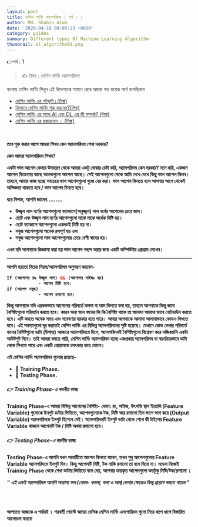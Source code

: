```yaml
---
layout: post
title: মেশিন লার্নিং অ্যালগরিদম | পর্ব : ১  
author: Md. Shahin Alom
date: '2020-04-18 08:05:23 +0600'
category: guides
summary: Different types Of Machine Learning Algorithm
thumbnail: ml_algorithm01.png
---
```


👉পর্ব : 1
> ✍ বিষয় : মেশিন লার্নিং অ্যালগরিদম


<p> বাংলায় মেশিন লার্নিং শিখুন এই উদ্দেশ্যকে সামনে রেখে আমরা গত কয়েক পর্বে বলেছিলাম  <p>
<ul>
  <li> <a href="https://jahidme.github.io/banglablog/ML%20basic/2019-07-07-ml_basic-ml_landscape/" >মেশিন লার্নিং এর পটভূমি।(লিঙ্ক)</a> </li>
  <li> <a href="https://jahidme.github.io/banglablog/foundation-part_one/" >কিভাবে মেশিন লার্নিং শুরু করবেন?(লিঙ্ক)</a> </li>
  <li> <a href="https://jahidme.github.io/banglablog/ML%20basic/2019-07-21-ml_basic_AI-ML-DL/" >মেশিন লার্নিং এর সাথে AI এবং DL এর কী সম্পর্ক? (লিঙ্ক)</a> </li>
  <li> <a href="https://jahidme.github.io/banglablog/ML%20basic/2019-08-21-ml_basic_classification/" >মেশিন লার্নিং এর প্রকারভেদ । (লিঙ্ক)</a>   </li>  
</ul>       



<br>
<b>

<p> <b>তবে শুরু করার আগে আমরা শিখব কেন অ্যালগরিদম শেখা দরকার?  </b></p>
<p> <b> কেন আমরা অ্যালগরিদম শিখব?</b></p>


<p>
একটা ভাল আপেল কেনার উদাহরণ থেকে আমরা একটু বোঝার চেষ্টা করি, অ্যালগরিদম কেন দরকার? মনে করি, একজন আপেল বিক্রেতার কাছে অনেকগুলো আপেল আছে। সেই আপেলগুলো থেকে আমি দেখে দেখে কিছু ভাল আপেল কিনব। তাহলে,আমার কাজ হচ্ছে সবচেয়ে ভাল আপেলগুলো খুজে বের করা।  ভাল আপেল কিনতে হলে আপনার আগে থেকেই অভিজ্ঞতা থাকতে হবে / ভাল আপেল চিনতে হবে। </p>


<p> <b> ধরে নিলাম, আপনি জানেন.........</b></p>
<ul>
    <li>উজ্জ্বল লাল বর্ণের আপেলগুলো ফ্যাকাসে(অনুজ্জ্বল) লাল বর্নের আপেলের চেয়ে ভাল।</li>
    <li>ছোট এবং উজ্জ্বল লাল বর্ণের আপেলগুলো মাঝে মাঝে অর্ধেক মিষ্টি হয়।</li>
    <li>ছোট ফ্যাকাসে আপেলগুলো একদমই মিষ্টি হয় না।</li>
    <li>সবুজ আপেলগুলো অনেক রসপূর্ণ হয় এবং</li>
    <li>সবুজ আপেলগুলো লাল আপেলগুলোর চেয়ে বেশী স্বাদের হয়।</li>
</ul>

<p>এখন যদি আপনাকে জিজ্ঞাসা করা হয় ভাল আপেল পছন্দ করার জন্য একটি কম্পিউটার প্রোগ্রাম লেখেন। <hr>
আপনি হয়তো নিচের নিয়ম/অ্যালগরিদম অনুসরণ করবেন-</p>



```html
If (আপেলের রংঃ উজ্জ্বল লাল) && (আপেলের সাইজঃ বড়)
            - আপেল মিষ্টি হবে।
if (আপেল সবুজ)
            - আপেল রসালো হবে।
```

<p>কিন্তু আপনাকে যদি এরকমভাবে আপেলের পরিবর্তে কমলা বা আম কিনতে বলা হয়, তাহলে আপনাকে কিন্তু জানা বৈশিষ্ট্যগুলো পরিবর্তন করতে হবে। কারন অন্য ভাল ফলের কি কি বৈশিষ্ট্য থাকে তা আলাদা আলাদা ভাবে নোটডাউন করতে হবে। এটি করতে অনেক সময় এবং গবেষণার দরকার হতে পারে। আবার আপনাকে আলাদা আলাদাভাবে কোডও লিখতে হবে।
এই সমস্যাগুলো দূর করতেই মেশিন লার্নিং এর বিভিন্ন অ্যালগরিদমের সৃষ্টি হয়েছে। যেখানে কোড লেখার পরিবর্তে ফলের বৈশিষ্টগুলো ডাটা (উপাত্ত) আকারে অ্যালগরিদমে দিলে, অ্যালগরিদমই বৈশিষ্ট্যগুলো বিশ্লেষণ করে লজিক্যালি একটা আউটপুট দিবে।
তাই আমরা বলতে পারি, মেশিন লার্নিং অ্যালগরিদম হচ্ছে একপ্রকার অ্যালগরিদম যা স্বয়ংক্রিয়ভাবে ডাটা থেকে শিখতে পারে এবং একটি প্রোগ্রামকে চমৎকার করে তোলে। </p>





<p> <b> এই মেশিন লার্নিং অ্যালগরিদম গুলোর রয়েছে-</b></p>
<ul>
    <li>	Training Phase.</li>
    <li>	Testing Phase.</li>
</ul>


<h5> 👉 Training Phase-এ করনীয় কাজ: </h5>
<p>
Training Phase-এ আমরা বিভিন্ন আপেলের বৈশিষ্ট্য- যেমন: রং, সাইজ, উৎপত্তি স্থান ইত্যাদি (Feature Variable) গুলোকে ইনপুট ডাটার ভিত্তিতে, আপেলগুলোকে টক, মিষ্টি আর রসালো তিন ভাগে ভাগ করে (Output Variable) অ্যালগরিদমে ইনপুট হিসেবে দেই। অ্যালগরিদমটি ইনপুট ডাটা থেকে শেখে কী টাইপের Feature Variable থাকলে আপেলটি টক / মিষ্টি অথবা রসালো হবে। </p>


<h5> 👉 Testing Phase-এ করণীয় কাজ: </h5>
<p>
Testing Phase-এ আপনি যখন পরবর্তীতে আপেল কিনতে যাবেন, তখন শুধু আপেলগুলোর Feature Variable অ্যালগরিদমে ইনপুট দিব। কিন্তু আপেলটি মিষ্টি, টক নাকি রসালো তা বলে দিবো না। মডেল নিজেই Training Phase থেকে শেখা ডাটার ভিত্তিতে বলে দেয়, আপনার ক্রয়কৃত আপেলগুলো কতটুকু মিষ্টি/টক/রসালো ।
 </p>


<b><i> “ এই একই অ্যালগরিদম আপনি অন্যান্য ফল (যেমন- কমলা, কলা ও আম)কেনার ক্ষেত্রেও কিন্তু  প্রয়োগ করতে পারেন ” </i></b>


<br>
<br>
<p> আপাতত আজকে এ পর্যন্তই । পরবর্তী  পোস্টে আমরা বেসিক মেশিন লার্নিং এলগোরিদম গুলো নিয়ে ধাপে ধাপে বিস্তারিত আলোচনা করবো </p>
